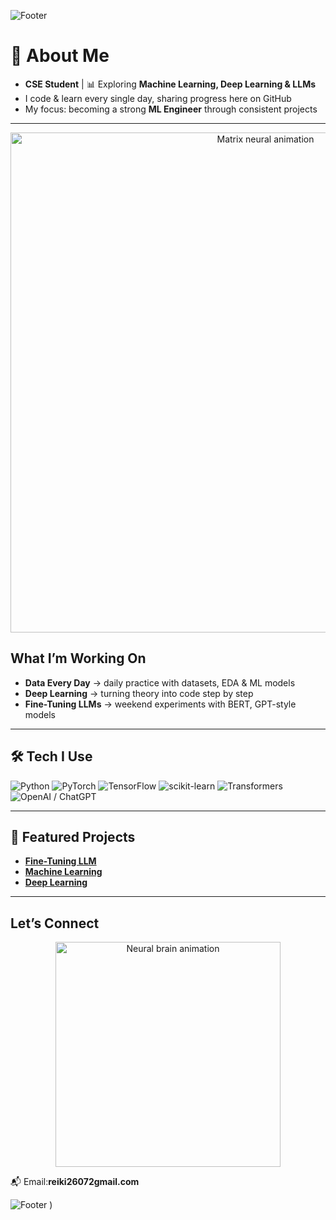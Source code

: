 ![Footer](https://capsule-render.vercel.app/api?type=waving&color=0:ffffff,100:808080&height=150&section=footer&text=Learning%20Every%20Day&fontSize=28&fontColor=ffffff)

# 👋 About Me  
 - **CSE Student** | 📊 Exploring **Machine Learning, Deep Learning & LLMs**  
 - I code & learn every single day, sharing progress here on GitHub  
 - My focus: becoming a strong **ML Engineer** through consistent projects  

---
<p align="center">
  <img src="https://media.giphy.com/media/26tn33aiTi1jkl6H6/giphy.gif" width="800" alt="Matrix neural animation">
</p>

##  What I’m Working On
-  **Data Every Day** → daily practice with datasets, EDA & ML models  
-  **Deep Learning** → turning theory into code step by step  
-  **Fine-Tuning LLMs** → weekend experiments with BERT, GPT-style models  

---

## 🛠️ Tech I Use
![Python](https://img.shields.io/badge/Python-3776AB?style=for-the-badge&logo=python&logoColor=white)
![PyTorch](https://img.shields.io/badge/PyTorch-EE4C2C?style=for-the-badge&logo=pytorch&logoColor=white)
![TensorFlow](https://img.shields.io/badge/TensorFlow-FF6F00?style=for-the-badge&logo=tensorflow&logoColor=white)
![scikit-learn](https://img.shields.io/badge/scikit--learn-F7931E?style=for-the-badge&logo=scikitlearn&logoColor=white)
![Transformers](https://img.shields.io/badge/Transformers-FFD43B?style=for-the-badge&logo=huggingface&logoColor=black)
![OpenAI / ChatGPT](https://img.shields.io/badge/chatGPT-74aa9c?style=for-the-badge&logo=openai&logoColor=white)

---

## 📂 Featured Projects
- [**Fine-Tuning LLM**](https://github.com/Rekhii/Fine-Tuning-LLM)  
- [**Machine Learning**](https://github.com/Rekhii/Machine-Learning)  
- [**Deep Learning**](https://github.com/Rekhii/Deep-Learning)  


---

## Let’s Connect
<p align="center">
  <img src="https://media.giphy.com/media/836HiJc7pgzy8iNXCn/giphy.gif" width="360" alt="Neural brain animation">
</p>

📬 Email:**reiki26072gmail.com**


![Footer](https://capsule-render.vercel.app/api?type=waving&color=ffffff&height=150&section=footer)
)

